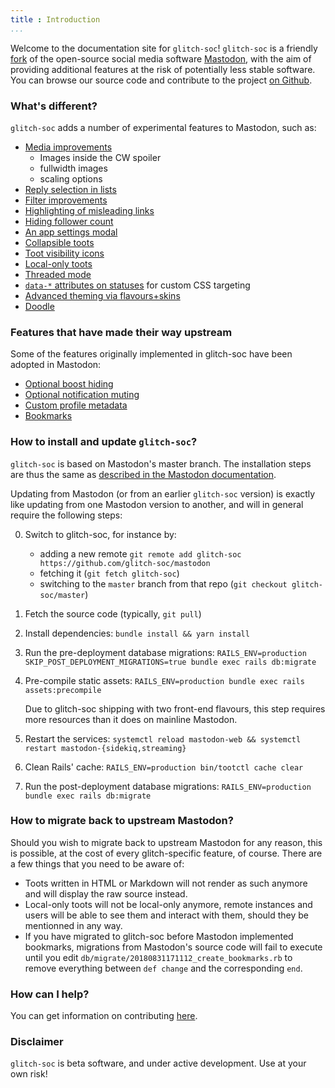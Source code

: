 ```yaml
---
title : Introduction
...
```


Welcome to the documentation site for `glitch-soc`!
`glitch-soc` is a friendly [fork][] of the open-source social media software [Mastodon][], with the aim of providing additional features at the risk of potentially less stable software.
You can browse our source code and contribute to the project [on Github][glitch-soc].

###  What's different?

`glitch-soc` adds a number of experimental features to Mastodon, such as:

- [Media improvements](./features/media/)<br>
  - Images inside the CW spoiler
  - fullwidth images
  - scaling options
- [Reply selection in lists](./features/lists-show-replies-to/)
- [Filter improvements](./features/filter-improvements/)
- [Highlighting of misleading links](./features/misleading-link-highlighting/)
- [Hiding follower count](./features/hide-follower-count/)
- [An app settings modal](./features/app-settings/)
- [Collapsible toots](./features/collapsible-toots/)
- [Toot visibility icons](./features/visibility-icons/)
- [Local-only toots](./features/local-only-toots/)
- [Threaded mode](./features/threaded-mode/)
- [`data-*` attributes on statuses](./features/status-data-attributes/) for custom CSS targeting
- [Advanced theming via flavours+skins](./features/themes/)
- [Doodle](./features/doodle/)

### Features that have made their way upstream

Some of the features originally implemented in glitch-soc have been adopted in
Mastodon:

- [Optional boost hiding](./upstreamed-features/optional-boost-hiding/)
- [Optional notification muting](./upstreamed-features/optional-notification-muting/)
- [Custom profile metadata](./upstreamed-features/profile-metadata/)
- [Bookmarks](./upstreamed-features/bookmarks/)

### How to install and update `glitch-soc`?

`glitch-soc` is based on Mastodon's master branch. The installation steps are thus
the same as [described in the Mastodon documentation](https://docs.joinmastodon.org/administration/installation/).

Updating from Mastodon (or from an earlier `glitch-soc` version) is exactly like updating from one Mastodon version
to another, and will in general require the following steps:

0. Switch to glitch-soc, for instance by:
    - adding a new remote `git remote add glitch-soc https://github.com/glitch-soc/mastodon`
    - fetching it (`git fetch glitch-soc`)
    - switching to the `master` branch from that repo (`git checkout glitch-soc/master`)   
1. Fetch the source code (typically, `git pull`)
2. Install dependencies: `bundle install && yarn install`
3. Run the pre-deployment database migrations: `RAILS_ENV=production SKIP_POST_DEPLOYMENT_MIGRATIONS=true bundle exec rails db:migrate`
4. Pre-compile static assets: `RAILS_ENV=production bundle exec rails assets:precompile`

   Due to glitch-soc shipping with two front-end flavours, this step requires more resources than it does on mainline Mastodon.
5. Restart the services: `systemctl reload mastodon-web && systemctl restart mastodon-{sidekiq,streaming}`
6. Clean Rails' cache: `RAILS_ENV=production bin/tootctl cache clear`
7. Run the post-deployment database migrations: `RAILS_ENV=production bundle exec rails db:migrate`

### How to migrate back to upstream Mastodon?

Should you wish to migrate back to upstream Mastodon for any reason, this is possible, at the cost of
every glitch-specific feature, of course. There are a few things that you need to be aware of:
- Toots written in HTML or Markdown will not render as such anymore and will display the raw source instead.
- Local-only toots will not be local-only anymore, remote instances and users will be able to see them and
  interact with them, should they be mentionned in any way.
- If you have migrated to glitch-soc before Mastodon implemented bookmarks, migrations from Mastodon's source
  code will fail to execute until you edit `db/migrate/20180831171112_create_bookmarks.rb` to remove
  everything between `def change` and the corresponding `end`.

###  How can I help?

You can get information on contributing [here][Contributing].

###  Disclaimer

`glitch-soc` is beta software, and under active development.
Use at your own risk!

[Contributing]: ./contributing/
[Features]: ./features/
[fork]: https://en.wikipedia.org/wiki/Fork_(software_development)
[glitch-soc]: https://github.com/glitch-soc/mastodon/
[Mastodon]: https://joinmastodon.org/

